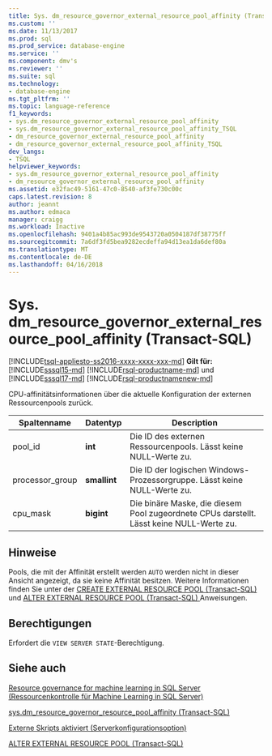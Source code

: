 ```yaml
---
title: Sys. dm_resource_governor_external_resource_pool_affinity (Transact-SQL) | Microsoft Docs
ms.custom: ''
ms.date: 11/13/2017
ms.prod: sql
ms.prod_service: database-engine
ms.service: ''
ms.component: dmv's
ms.reviewer: ''
ms.suite: sql
ms.technology:
- database-engine
ms.tgt_pltfrm: ''
ms.topic: language-reference
f1_keywords:
- sys.dm_resource_governor_external_resource_pool_affinity
- sys.dm_resource_governor_external_resource_pool_affinity_TSQL
- dm_resource_governor_external_resource_pool_affinity
- dm_resource_governor_external_resource_pool_affinity_TSQL
dev_langs:
- TSQL
helpviewer_keywords:
- sys.dm_resource_governor_external_resource_pool_affinity
- dm_resource_governor_external_resource_pool_affinity
ms.assetid: e32fac49-5161-47c0-8540-af3fe730c00c
caps.latest.revision: 8
author: jeannt
ms.author: edmaca
manager: craigg
ms.workload: Inactive
ms.openlocfilehash: 9401a4b85ac993de9543720a0504187df38775ff
ms.sourcegitcommit: 7a6df3fd5bea9282ecdeffa94d13ea1da6def80a
ms.translationtype: MT
ms.contentlocale: de-DE
ms.lasthandoff: 04/16/2018
---
```

# <a name="sysdmresourcegovernorexternalresourcepoolaffinity-transact-sql"></a>Sys. dm_resource_governor_external_resource_pool_affinity (Transact-SQL)
[!INCLUDE[tsql-appliesto-ss2016-xxxx-xxxx-xxx-md](../../includes/tsql-appliesto-ss2016-xxxx-xxxx-xxx-md.md)]
**Gilt für:** [!INCLUDE[sssql15-md](../../includes/sssql15-md.md)] [!INCLUDE[rsql-productname-md](../../includes/rsql-productname-md.md)] und [!INCLUDE[sssql17-md](../../includes/sssql17-md.md)] [!INCLUDE[rsql-productnamenew-md](../../includes/rsql-productnamenew-md.md)]

CPU-affinitätsinformationen über die aktuelle Konfiguration der externen Ressourcenpools zurück.
  
|Spaltenname|Datentyp|Description|
|----------------|---------------|-----------------|
|pool_id|**int**|Die ID des externen Ressourcenpools. Lässt keine NULL-Werte zu.|
|processor_group|**smallint**|Die ID der logischen Windows-Prozessorgruppe. Lässt keine NULL-Werte zu.|
|cpu_mask|**bigint**|Die binäre Maske, die diesem Pool zugeordnete CPUs darstellt. Lässt keine NULL-Werte zu.|
  
## <a name="remarks"></a>Hinweise

Pools, die mit der Affinität erstellt werden `AUTO` werden nicht in dieser Ansicht angezeigt, da sie keine Affinität besitzen. Weitere Informationen finden Sie unter der [CREATE EXTERNAL RESOURCE POOL &#40;Transact-SQL&#41; ](../../t-sql/statements/create-external-resource-pool-transact-sql.md) und [ALTER EXTERNAL RESOURCE POOL &#40;Transact-SQL&#41; ](../../t-sql/statements/alter-external-resource-pool-transact-sql.md) Anweisungen.

## <a name="permissions"></a>Berechtigungen

Erfordert die `VIEW SERVER STATE`-Berechtigung.

## <a name="see-also"></a>Siehe auch

[Resource governance for machine learning in SQL Server (Ressourcenkontrolle für Machine Learning in SQL Server)](../../advanced-analytics/r/resource-governance-for-r-services.md)

[sys.dm_resource_governor_resource_pool_affinity &#40;Transact-SQL&#41;](../../relational-databases/system-dynamic-management-views/sys-dm-resource-governor-resource-pool-affinity-transact-sql.md)

[Externe Skripts aktiviert (Serverkonfigurationsoption)](../../database-engine/configure-windows/external-scripts-enabled-server-configuration-option.md)

[ALTER EXTERNAL RESOURCE POOL &#40;Transact-SQL&#41;](../../t-sql/statements/alter-external-resource-pool-transact-sql.md)
